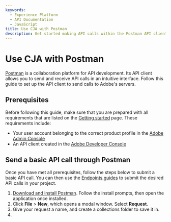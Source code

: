 ```yaml
---
keywords:
  - Experience Platform
  - API Documentation
  - JavaScript
title: Use CJA with Postman
description: Get started making API calls within the Postman API client.
---
```


# Use CJA with Postman

[Postman](https://postman.com) is a collaboration platform for API development. Its API client allows you to send and receive API calls in an intuitive interface. Follow this guide to set up the API client to send calls to Adobe's servers.

## Prerequisites

Before following this guide, make sure that you are prepared with all requirements that are listed on the [Getting started](/src/pages/getting-started/index.md) page. These requirements include:

* Your user account belonging to the correct product profile in the [Adobe Admin Console](https://adminconsole.adobe.com)
* An API client created in the [Adobe Developer Console](https://console.adobe.io)

## Send a basic API call through Postman

Once you have met all prerequisites, follow the steps below to submit a basic API call. You can then use the [Endpoints guides](/src/pages/endpoints/index.md) to submit the desired API calls in your project.

1. [Download and install Postman](https://www.postman.com/downloads/). Follow the install prompts, then open the application once installed.
2. Click **File** > **New**, which opens a modal window. Select **Request**.
3. Give your request a name, and create a collections folder to save it in.
4. 